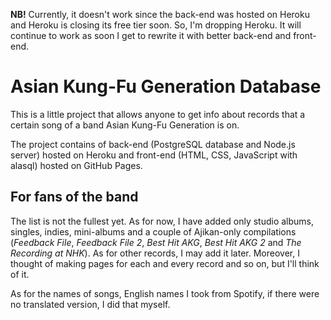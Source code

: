**NB!** Currently, it doesn't work since the back-end was hosted on Heroku and Heroku is closing its free tier soon. So, I'm dropping Heroku. It will continue to work as soon I get to rewrite it with better back-end and front-end.

# Asian Kung-Fu Generation Database
This is a little project that allows anyone to get info about records that a certain song of a band Asian Kung-Fu Generation is on.

The project contains of back-end (PostgreSQL database and Node.js server) hosted on Heroku and front-end (HTML, CSS, JavaScript with alasql) hosted on GitHub Pages.

## For fans of the band
The list is not the fullest yet. As for now, I have added only studio albums, singles, indies, mini-albums and a couple of Ajikan-only compilations (_Feedback File_, _Feedback File 2_, _Best Hit AKG_, _Best Hit AKG 2_ and _The Recording at NHK_).
As for other records, I may add it later.
Moreover, I thought of making pages for each and every record and so on, but I'll think of it.

As for the names of songs, English names I took from Spotify, if there were no translated version, I did that myself. 
